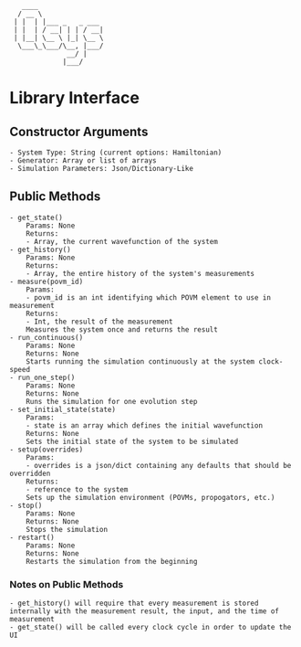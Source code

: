     
       ____                
      / __ \               
     | |  | |___ _   _ ___ 
     | |  | / __| | | / __|
     | |__| \__ \ |_| \__ \
      \___\_\___/\__, |___/
                  __/ |    
                 |___/     


# Library Interface

## Constructor Arguments
	- System Type: String (current options: Hamiltonian)
	- Generator: Array or list of arrays
	- Simulation Parameters: Json/Dictionary-Like

## Public Methods
	- get_state()
		Params: None
		Returns: 
		- Array, the current wavefunction of the system
	- get_history()
		Params: None
		Returns:
		- Array, the entire history of the system's measurements
	- measure(povm_id)
		Params:
		- povm_id is an int identifying which POVM element to use in measurement
		Returns:
		- Int, the result of the measurement
		Measures the system once and returns the result
	- run_continuous()
		Params: None
		Returns: None
		Starts running the simulation continuously at the system clock-speed
	- run_one_step()
		Params: None
		Returns: None
		Runs the simulation for one evolution step
	- set_initial_state(state)
		Params:
		- state is an array which defines the initial wavefunction
		Returns: None
		Sets the initial state of the system to be simulated
	- setup(overrides)
		Params:
		- overrides is a json/dict containing any defaults that should be overridden
		Returns:
		- reference to the system
		Sets up the simulation environment (POVMs, propogators, etc.)
	- stop()
		Params: None
		Returns: None
		Stops the simulation
	- restart()
		Params: None
		Returns: None
		Restarts the simulation from the beginning

### Notes on Public Methods

	- get_history() will require that every measurement is stored internally with the measurement result, the input, and the time of measurement
	- get_state() will be called every clock cycle in order to update the UI
